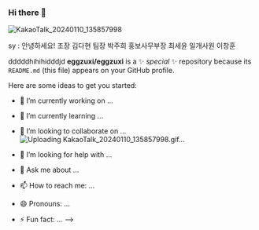 ### Hi there 👋
![KakaoTalk_20240110_135857998](https://github.com/eggzuxi/eggzuxi01/assets/129067046/7eb1f8cf-2d4e-4836-9177-c3ab63b8e7d9)


sy : 안녕하세요!
조장 김다현 팀장 박주희 홍보사무부장 최세윤 일개사원 이창훈

dddddhihihidddjd
**eggzuxi/eggzuxi** is a ✨ _special_ ✨ repository because its `README.md` (this file) appears on your GitHub profile.

Here are some ideas to get you started:

- 🔭 I’m currently working on ...
- 🌱 I’m currently learning ...
- 👯 I’m looking to collaborate on ...![Uploading KakaoTalk_20240110_135857998.gif…]()

- 🤔 I’m looking for help with ...
- 💬 Ask me about ...
- 📫 How to reach me: ...
- 😄 Pronouns: ...
- ⚡ Fun fact: ...
-->
